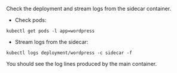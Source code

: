 Check the deployment and stream logs from the sidecar container.

- Check pods:

`kubectl get pods -l app=wordpress`

- Stream logs from the sidecar:

`kubectl logs deployment/wordpress -c sidecar -f`

You should see the log lines produced by the main container.
